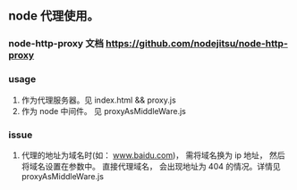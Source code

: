 ## node 代理使用。

### node-http-proxy 文档 https://github.com/nodejitsu/node-http-proxy

### usage

1. 作为代理服务器。见 index.html && proxy.js
2. 作为 node 中间件。 见 proxyAsMiddleWare.js

### issue

1. 代理的地址为域名时(如： www.baidu.com)， 需将域名换为 ip 地址， 然后将域名设置在参数中。 直接代理域名， 会出现地址为 404 的情况。详情见 proxyAsMiddleWare.js
